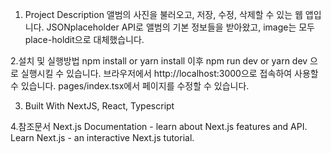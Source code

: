 1. Project Description
   앨범의 사진을 불러오고, 저장, 수정, 삭제할 수 있는 웹 앱입니다.
   JSONplaceholder API로 앨범의 기본 정보들을 받아왔고,
   image는 모두 place-holdit으로 대체했습니다.

2.설치 및 실행방법
npm install or yarn install 이후
npm run dev or yarn dev 으로 실행시킬 수 있습니다.
브라우저에서 http://localhost:3000으로 접속하여 사용할 수 있습니다.
pages/index.tsx에서 페이지를 수정할 수 있습니다.

3. Built With
   NextJS, React, Typescript

4.참조문서
Next.js Documentation - learn about Next.js features and API.
Learn Next.js - an interactive Next.js tutorial.
